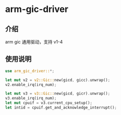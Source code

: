 # arm-gic-driver

## 介绍

arm gic 通用驱动，支持 v1-4

## 使用说明

```rust
use arm_gic_driver::*;

let mut v2 = v2::Gic::new(gicd, gicc).unwrap();
v2.enable_irq(irq_num);

let mut v3 = v3::Gic::new(gicd, gicr).unwrap();
v3.enable_irq(irq_num);
let mut cpuif = v3.current_cpu_setup();
let intid = cpuif.get_and_acknowledge_interrupt();
```
